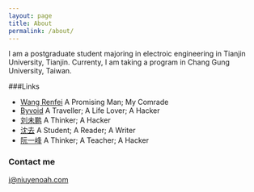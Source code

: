 ```yaml
---
layout: page
title: About
permalink: /about/
---
```



I am a postgraduate student majoring in electroic engineering in Tianjin University, Tianjin. Currenty, I am taking a program in Chang Gung University, Taiwan.


###Links

+ [Wang Renfei](http://renfeiwang.com)  A Promising Man; My Comrade
+ [Byvoid](https://www.byvoid.com) A Traveller; A Life Lover; A Hacker
+ [刘未鹏](http://mindhacks.cn) A Thinker; A Hacker
+ [沈去](http://www.douban.com/people/SHENCHIFENG/) A Student; A Reader; A Writer
+ [阮一峰](http://www.ruanyifeng.com/blog/) A Thinker; A Teacher; A Hacker

### Contact me

[i@niuyenoah.com](mailto:i@niuyenoah.com)

